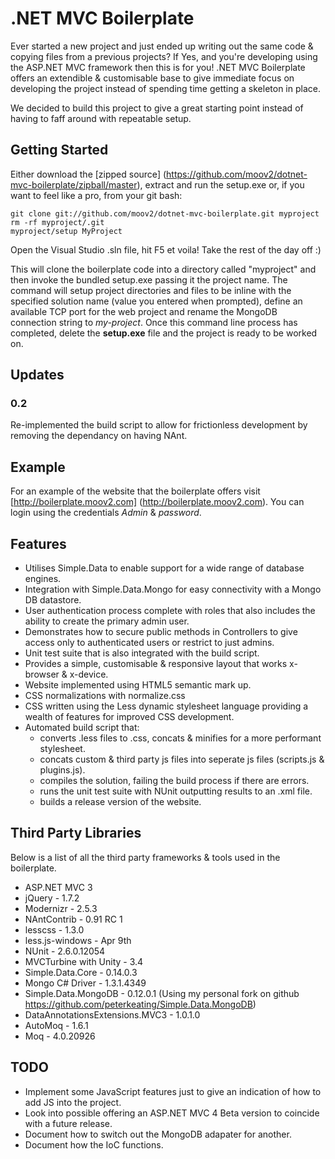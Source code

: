 # .NET MVC Boilerplate

Ever started a new project and just ended up writing out the same code & copying files from a previous projects? If Yes, and you're developing using the ASP.NET MVC framework then this is for you! .NET MVC Boilerplate offers an extendible & customisable base to give immediate focus on developing the project instead of spending time getting a skeleton in place.

We decided to build this project to give a great starting point instead of having to faff around with repeatable setup.

## Getting Started

Either download the [zipped source] (https://github.com/moov2/dotnet-mvc-boilerplate/zipball/master), extract and run the setup.exe or, if you want to feel like a pro, from your git bash:

	git clone git://github.com/moov2/dotnet-mvc-boilerplate.git myproject
	rm -rf myproject/.git
	myproject/setup MyProject
	

Open the Visual Studio .sln file, hit F5 et voila! Take the rest of the day off :)

This will clone the boilerplate code into a directory called "myproject" and then invoke the bundled setup.exe passing it the project name. The command will setup project directories and files to be inline with the specified solution name (value you entered when prompted), define an available TCP port for the web project and rename the MongoDB connection string to *my-project*. Once this command line process has completed, delete the **setup.exe** file and the project is ready to be worked on.

## Updates

### 0.2

Re-implemented the build script to allow for frictionless development by removing the dependancy on having NAnt.

## Example

For an example of the website that the boilerplate offers visit [http://boilerplate.moov2.com] (http://boilerplate.moov2.com). You can login using the credentials *Admin* & *password*.

## Features

* Utilises Simple.Data to enable support for a wide range of database engines.
* Integration with Simple.Data.Mongo for easy connectivity with a Mongo DB datastore.
* User authentication process complete with roles that also includes the ability to create the primary admin user.
* Demonstrates how to secure public methods in Controllers to give access only to authenticated users or restrict to just admins.
* Unit test suite that is also integrated with the build script.
* Provides a simple, customisable & responsive layout that works x-browser & x-device.
* Website implemented using HTML5 semantic mark up.
* CSS normalizations with normalize.css
* CSS written using the Less dynamic stylesheet language providing a wealth of features for improved CSS development.
* Automated build script that: 
	* converts .less files to .css, concats & minifies for a more performant stylesheet.
	* concats custom & third party js files into seperate js files (scripts.js & plugins.js).
	* compiles the solution, failing the build process if there are errors.
	* runs the unit test suite with NUnit outputting results to an .xml file.
	* builds a release version of the website.

## Third Party Libraries

Below is a list of all the third party frameworks & tools used in the boilerplate.

* ASP.NET MVC 3
* jQuery - 1.7.2
* Modernizr - 2.5.3
* NAntContrib - 0.91 RC 1
* lesscss - 1.3.0
* less.js-windows - Apr 9th
* NUnit - 2.6.0.12054
* MVCTurbine with Unity - 3.4
* Simple.Data.Core - 0.14.0.3
* Mongo C# Driver - 1.3.1.4349
* Simple.Data.MongoDB - 0.12.0.1 (Using my personal fork on github https://github.com/peterkeating/Simple.Data.MongoDB)
* DataAnnotationsExtensions.MVC3 - 1.0.1.0
* AutoMoq - 1.6.1
* Moq - 4.0.20926

## TODO

* Implement some JavaScript features just to give an indication of how to add JS into the project.
* Look into possible offering an ASP.NET MVC 4 Beta version to coincide with a future release.
* Document how to switch out the MongoDB adapater for another.
* Document how the IoC functions.
